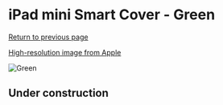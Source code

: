 # iPad mini Smart Cover - Green

[Return to previous page](/ipad_mini)

[High-resolution image from Apple](https://store.storeimages.cdn-apple.com/8756/as-images.apple.com/is/MF062?wid=4500&hei=4500&fmt=png)

<div style="width: 512px"><img src="/almost_uncompressed/MF062.webp" alt="Green"></div>

## Under construction
